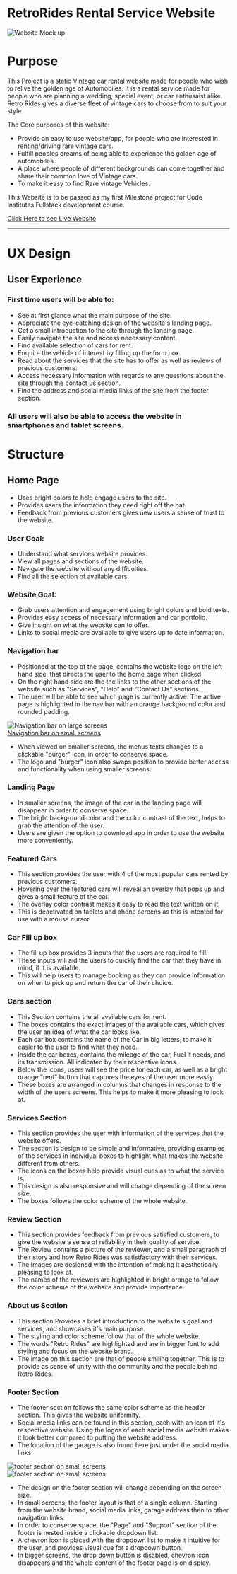 # RetroRides Rental Service Website

![Website Mock up](assets/readme/readme-img.png)

# Purpose
This Project is a static Vintage car rental website made for people who wish to relive the golden age of Automobiles. It is a rental service made for people who are planning a wedding, special event, or car enthusaist alike. Retro Rides gives a diverse fleet of vintage cars to choose from to suit your style.

The Core purposes of this website:
- Provide an easy to use website/app, for people who are interested in renting/driving rare vintage cars.
- Fulfill peoples dreams of being able to experience the golden age of automobiles.
- A place where people of different backgrounds can come together and share their common love of Vintage cars.
- To make it easy to find Rare vintage Vehicles.

This Website is to be passed as my first Milestone project for Code Institutes Fullstack development course.

[Click Here to see Live Website](https://jefferson-bantawig.github.io/RetroRides-Car-Rental/)

____

# UX Design

## User Experience
### First time users will be able to:
  - See at first glance what the main purpose of the site.
  - Appreciate the eye-catching design of the website's landing page.
  - Get a small introduction to the site through the landing page.
  - Easily navigate the site and access necessary content.
  - Find available selection of cars for rent.
  - Enquire the vehicle of interest by filling up the form box.
  - Read about the services that the site has to offer as well as reviews of previous customers.
  - Access necessary information with regards to any questions about the site through the contact us section.
  - Find the address and social media links of the site from the footer section.

### All users will also be able to access the website in smartphones and tablet screens.

# Structure

## Home Page
  - Uses bright colors to help engage users to the site.
  - Provides users the information they need right off the bat.
  - Feedback from previous customers gives new users a sense of trust to the website.
  ### User Goal:
   - Understand what services website provides.
   - View all pages and sections of the website.
   - Navigate the website without any difficulties.
   - Find all the selection of available cars.

  ### Website Goal:
   - Grab users attention and engagement using bright colors and bold texts.
   - Provides easy access of necessary information and car portfolio.
   - Give insight on what the website can to offer.
   - Links to social media are available to give users up to date information.

### Navigation bar
  - Positioned at the top of the page, contains the website logo on the left hand side, that directs the user to the home page when clicked.
  - On the right hand side are the the links to the other sections of the website such as "Services", "Help" and "Contact Us" sections.
  - The user will be able to see which page is currently active. The active page is highlighted in the nav bar with an orange background color and rounded padding.

  ![Navigation bar on large screens](assets/readme/nav-bar-large.png) <br> [Navigation bar on small screens](assets/readme/nav-bar-small.png)
  
  - When viewed on smaller screens, the menus texts changes to a clickable "burger" icon, in order to conserve space.
  - The logo and "burger" icon also swaps position to provide better access and functionality when using smaller screens.

### Landing Page
  - In smaller screens, the image of the car in the landing page will disappear in order to conserve space.
  - The bright background color and the color contrast of the text, helps to grab the attention of the user.
  - Users are given the option to download app in order to use the website more conveniently.

### Featured Cars
  - This section provides the user with 4 of the most popular cars rented by previous customers.
  - Hovering over the featured cars will reveal an overlay that pops up and gives a small feature of the car.
  - The overlay color contrast makes it easy to read the text written on it.
  - This is deactivated on tablets and phone screens as this is intented for use with a mouse cursor.

### Car Fill up box
  - The fill up box provides 3 inputs that the users are required to fill.
  - These inputs will aid the users to quickly find the car that they have in mind, if it is available.
  - This will help users to manage booking as they can provide information on when to pick up and return the car of their choice.

### Cars section
  - This Section contains the all available cars for rent.
  - The boxes contains the exact images of the available cars, which gives the user an idea of what the car looks like.
  - Each car box contains the name of the Car in big letters, to make it easier to the user to find what they need.
  - Inside the car boxes, contains the mileage of the car, Fuel it needs, and its transmission. All indicated by their respective icons.
  - Below the icons, users will see the price for each car, as well as a bright orange "rent" button that captures the eyes of the user more easily.
  - These boxes are arranged in columns that changes in response to the width of the users screens. This helps to make it more pleasing to look at.

### Services Section
  - This section provides the user with information of the services that the website offers.
  - The section is design to be simple and informative, providing examples of the services in individual boxes to highlight what makes the website different from others.
  - The icons on the boxes help provide visual cues as to what the service is.
  - This design is also responsive and will change depending of the screen size.
  - The boxes follows the color scheme of the whole website.

### Review Section
  - This section provides feedback from previous satisfied customers, to give the website a sense of reliability in their quality of service.
  - The Review contains a picture of the reviewer, and a small paragraph of their story and how Retro Rides was satistfactory with their services.
  - The Images are designed with the intention of making it aesthetically pleasing to look at.
  - The names of the reviewers are highlighted in bright orange to follow the color scheme of the website and provide importance.

### About us Section
  - This section Provides a brief introduction to the website's goal and services, and showcases it's main purpose.
  - The styling and color scheme follow that of the whole website.
  - The words "Retro Rides" are highlighted and are in bigger font to add styling and focus on the website brand.
  - The image on this section are that of people smiling together. This is to provide as sense of unity with the community and the people behind Retro Rides.

### Footer Section
  - The footer section follows the same color scheme as the header section. This gives the website uniformity. 
  - Social media links can be found in this section, each with an icon of it's respective website. Using the logos of each social media website makes it look better compared to putting the website address.
  - The location of the garage is also found here just under the social media links.

  ![footer section on small screens](assets/readme/footer-small.png) <br> ![footer section on small screens](assets/readme/footer-large.png)

  - The design on the footer section will change depending on the screen size.
  - In small screens, the footer layout is that of a single column. Starting from the website brand, social media links, garage address then to other navigation links.
  - In order to conserve space, the "Page" and "Support" section of the footer is nested inside a clickable dropdown list. 
  - A chevron icon is placed with the dropdown list to make it intuitive for the user, and provides visual cue for a dropdown button.
  - In bigger screens, the drop down button is disabled, chevron icon disappears and the whole content of the footer page is on display.
